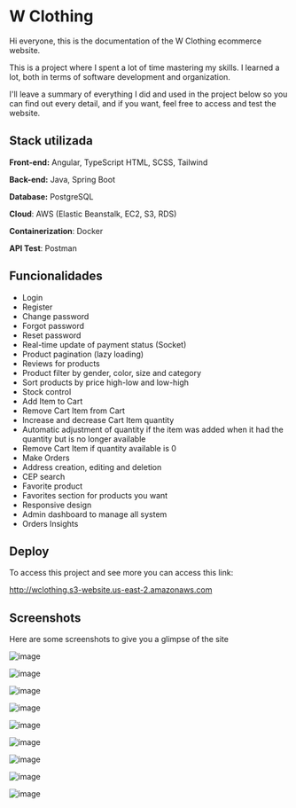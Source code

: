 
# W Clothing


Hi everyone, this is the documentation of the W Clothing ecommerce website.

This is a project where I spent a lot of time mastering my skills. I learned a lot, both in terms of software development and organization.

I'll leave a summary of everything I did and used in the project below so you can find out every detail, and if you want, feel free to access and test the website.
## Stack utilizada

**Front-end:** Angular, TypeScript HTML, SCSS, Tailwind

**Back-end:** Java, Spring Boot

**Database:** PostgreSQL

**Cloud**: AWS (Elastic Beanstalk, EC2, S3, RDS)

**Containerization**: Docker

**API Test**: Postman
## Funcionalidades

- Login
- Register
- Change password
- Forgot password
- Reset password
- Real-time update of payment status (Socket)
- Product pagination (lazy loading)
- Reviews for products
- Product filter by gender, color, size and category
- Sort products by price high-low and low-high
- Stock control
- Add Item to Cart
- Remove Cart Item from Cart
- Increase and decrease Cart Item quantity
- Automatic adjustment of quantity if the item was added when it had the quantity but is no longer available
- Remove Cart Item if quantity available is 0
- Make Orders
- Address creation, editing and deletion
- CEP search
- Favorite product
- Favorites section for products you want
- Responsive design
- Admin dashboard to manage all system
- Orders Insights
## Deploy

To access this project and see more you can access this link:

http://wclothing.s3-website.us-east-2.amazonaws.com
## Screenshots
Here are some screenshots to give you a glimpse of the site

![image](https://github.com/user-attachments/assets/78cac183-96d4-4466-a824-bf2c641a9077)

![image](https://github.com/user-attachments/assets/56626323-55cd-403a-9838-554820a62312)

![image](https://github.com/user-attachments/assets/e6f37885-e335-4f5f-a0fe-ef8975c09624)

![image](https://github.com/user-attachments/assets/648b03ed-6714-43a5-bcca-5b513c51d444)

![image](https://github.com/user-attachments/assets/1eeb4a41-2883-4bd2-8d4d-557c8b360e1c)

![image](https://github.com/user-attachments/assets/0d32cf96-50a5-42fb-800f-0bc81bd2cd94)

![image](https://github.com/user-attachments/assets/91ae8a89-2383-4089-9d41-7b3f692659fd)

![image](https://github.com/user-attachments/assets/4e89971e-b09f-4279-a8b9-660d23b51766)

![image](https://github.com/user-attachments/assets/b2be87f6-88b9-4276-ae46-9b37721fee6d)

